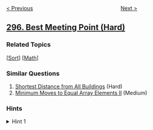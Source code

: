 <!--|This file generated by command(leetcode description); DO NOT EDIT.    |-->
<!--+----------------------------------------------------------------------+-->
<!--|@author    openset <openset.wang@gmail.com>                           |-->
<!--|@link      https://github.com/openset                                 |-->
<!--|@home      https://github.com/tonymontaro/leetcode-hints                        |-->
<!--+----------------------------------------------------------------------+-->

[< Previous](https://github.com/tonymontaro/leetcode-hints/tree/master/problems/find-median-from-data-stream "Find Median from Data Stream")
　　　　　　　　　　　　　　　　
[Next >](https://github.com/tonymontaro/leetcode-hints/tree/master/problems/serialize-and-deserialize-binary-tree "Serialize and Deserialize Binary Tree")

## [296. Best Meeting Point (Hard)](https://leetcode.com/problems/best-meeting-point "最佳的碰头地点")



### Related Topics
  [[Sort](https://github.com/tonymontaro/leetcode-hints/tree/master/tag/sort/README.md)]
  [[Math](https://github.com/tonymontaro/leetcode-hints/tree/master/tag/math/README.md)]

### Similar Questions
  1. [Shortest Distance from All Buildings](https://github.com/tonymontaro/leetcode-hints/tree/master/problems/shortest-distance-from-all-buildings) (Hard)
  1. [Minimum Moves to Equal Array Elements II](https://github.com/tonymontaro/leetcode-hints/tree/master/problems/minimum-moves-to-equal-array-elements-ii) (Medium)

### Hints
<details>
<summary>Hint 1</summary>
Try to solve it in one dimension first. How can this solution apply to the two dimension case?
</details>
